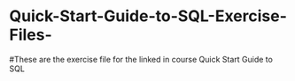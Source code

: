 # Quick-Start-Guide-to-SQL-Exercise-Files-

#These are the exercise file for the linked in course Quick Start Guide to SQL
